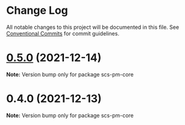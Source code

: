 # Change Log

All notable changes to this project will be documented in this file.
See [Conventional Commits](https://conventionalcommits.org) for commit guidelines.

# [0.5.0](https://github.com/amittkSharma/scs_predictive_maintenance/compare/v0.4.0...v0.5.0) (2021-12-14)

**Note:** Version bump only for package scs-pm-core





# 0.4.0 (2021-12-13)

**Note:** Version bump only for package scs-pm-core

